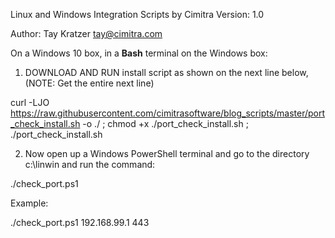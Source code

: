 Linux and Windows Integration Scripts by Cimitra Version: 1.0

Author: Tay Kratzer tay@cimitra.com

On a Windows 10 box, in a **Bash** terminal on the Windows box:

1. DOWNLOAD AND RUN install script as shown on the next line below, (NOTE: Get the entire next line)

curl -LJO https://raw.githubusercontent.com/cimitrasoftware/blog_scripts/master/port_check_install.sh -o ./ ; chmod +x ./port_check_install.sh  ; ./port_check_install.sh 

2. Now open up a Windows PowerShell terminal and go to the directory c:\linwin and run the command: 

./check_port.ps1 <ip address> <ip port>

Example: 

./check_port.ps1 192.168.99.1 443
